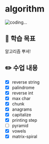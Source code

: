 # algorithm

![coding...](https://i.namu.wiki/i/ShTzcoMeHE4voCN_b3hTBqixr8Z2NO_O8XEIFIhN3_7rbIfSdq0hUfUw5GJJoF55QatW6GRiwpI9qbX3tI0Mlg.webp)

## 🚩 학습 목표

알고리즘 뿌셔!

## ✏️ 수업 내용

* [x] reverse string
* [x] palindrome
* [x] reverse int
* [x] max char
* [x] chunk
* [x] anagrams
* [x] capitalize
* [x] printing step
* [ ] pyramid
* [x] vowels
* [x] matrix-spiral
